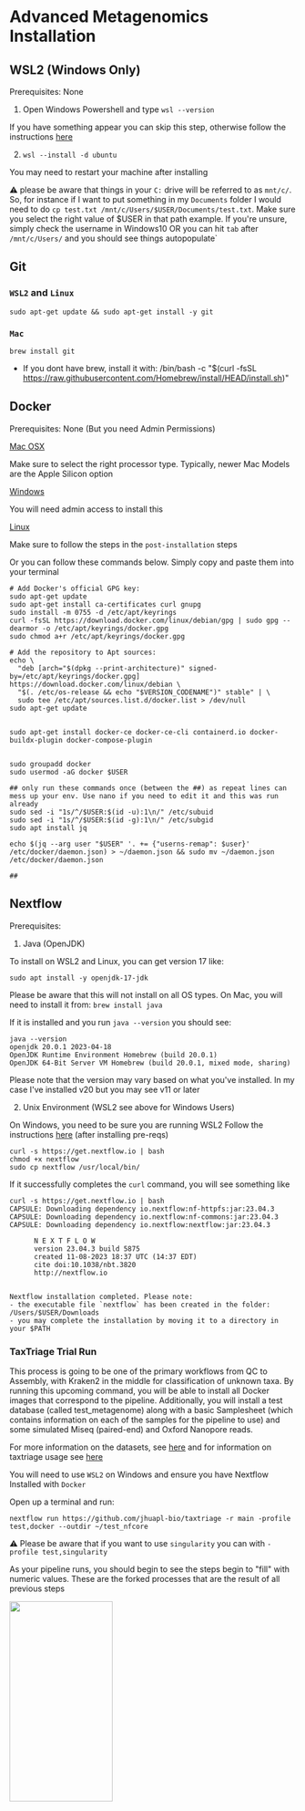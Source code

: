 # Advanced Metagenomics Installation

## WSL2 (Windows Only)

Prerequisites: None

1. Open Windows Powershell and type `wsl --version`

If you have something appear you can skip this step, otherwise follow the instructions [here](https://docs.microsoft.com/en-us/windows/wsl/install-win10#step-4---download-the-linux-kernel-update-package)

2. `wsl --install -d ubuntu`

You may need to restart your machine after installing

:warning: please be aware that things in your `C:` drive will be referred to as `mnt/c/`. So, for instance if I want to put something in my `Documents` folder I would need to do `cp test.txt /mnt/c/Users/$USER/Documents/test.txt`. Make sure you select the right value of $USER in that path example. If you're unsure, simply check the username in Windows10 OR you can hit `tab` after `/mnt/c/Users/` and you should see things autopopulate`

## Git

### `WSL2` and `Linux`

`sudo apt-get update && sudo apt-get install -y git`

### `Mac`

`brew install git`

* If you dont have brew, install it with: /bin/bash -c "$(curl -fsSL https://raw.githubusercontent.com/Homebrew/install/HEAD/install.sh)"


## Docker

Prerequisites: None (But you need Admin Permissions)

[Mac OSX](https://docs.docker.com/desktop/install/mac-install/)

Make sure to select the right processor type. Typically, newer Mac Models are the Apple Silicon option

[Windows](https://docs.docker.com/desktop/install/windows-install/)

You will need admin access to install this

[Linux](https://docs.docker.com/engine/install/ubuntu/)

Make sure to follow the steps in the `post-installation` steps

Or you can follow these commands below. Simply copy and paste them into your terminal


```
# Add Docker's official GPG key:
sudo apt-get update
sudo apt-get install ca-certificates curl gnupg
sudo install -m 0755 -d /etc/apt/keyrings
curl -fsSL https://download.docker.com/linux/debian/gpg | sudo gpg --dearmor -o /etc/apt/keyrings/docker.gpg
sudo chmod a+r /etc/apt/keyrings/docker.gpg

# Add the repository to Apt sources:
echo \
  "deb [arch="$(dpkg --print-architecture)" signed-by=/etc/apt/keyrings/docker.gpg] https://download.docker.com/linux/debian \
  "$(. /etc/os-release && echo "$VERSION_CODENAME")" stable" | \
  sudo tee /etc/apt/sources.list.d/docker.list > /dev/null
sudo apt-get update


sudo apt-get install docker-ce docker-ce-cli containerd.io docker-buildx-plugin docker-compose-plugin


sudo groupadd docker
sudo usermod -aG docker $USER

## only run these commands once (between the ##) as repeat lines can mess up your env. Use nano if you need to edit it and this was run already
sudo sed -i "1s/^/$USER:$(id -u):1\n/" /etc/subuid
sudo sed -i "1s/^/$USER:$(id -g):1\n/" /etc/subgid
sudo apt install jq

echo $(jq --arg user "$USER" '. += {"userns-remap": $user}' /etc/docker/daemon.json) > ~/daemon.json && sudo mv ~/daemon.json /etc/docker/daemon.json

##

```

## Nextflow 

Prerequisites: 

1. Java (OpenJDK)

To install on WSL2 and Linux, you can get version 17 like: 

`sudo apt install -y openjdk-17-jdk`

Please be aware that this will not install on all OS types. On Mac, you will need to install it from: `brew install java`

If it is installed and you run `java --version` you should see: 

```
java --version
openjdk 20.0.1 2023-04-18
OpenJDK Runtime Environment Homebrew (build 20.0.1)
OpenJDK 64-Bit Server VM Homebrew (build 20.0.1, mixed mode, sharing)
```

Please note that the version may vary based on what you've installed. In my case I've installed v20 but you may see v11 or later

2. Unix Environment (WSL2 see above for Windows Users)


On Windows, you need to be sure you are running WSL2
Follow the instructions [here](https://www.nextflow.io/docs/latest/getstarted.html) (after installing pre-reqs)

```
curl -s https://get.nextflow.io | bash
chmod +x nextflow
sudo cp nextflow /usr/local/bin/
```

If it successfully completes the `curl` command, you will see something like 


```
curl -s https://get.nextflow.io | bash
CAPSULE: Downloading dependency io.nextflow:nf-httpfs:jar:23.04.3
CAPSULE: Downloading dependency io.nextflow:nf-commons:jar:23.04.3
CAPSULE: Downloading dependency io.nextflow:nextflow:jar:23.04.3
                                    
      N E X T F L O W
      version 23.04.3 build 5875
      created 11-08-2023 18:37 UTC (14:37 EDT)
      cite doi:10.1038/nbt.3820
      http://nextflow.io


Nextflow installation completed. Please note:
- the executable file `nextflow` has been created in the folder: /Users/$USER/Downloads
- you may complete the installation by moving it to a directory in your $PATH

```


### TaxTriage Trial Run

This process is going to be one of the primary workflows from QC to Assembly, with Kraken2 in the middle for classification of unknown taxa. By running this upcoming command, you will be able to install all Docker images that correspond to the pipeline. Additionally, you will install a test database (called test_metagenome) along with a basic Samplesheet (which contains information on each of the samples for the pipeline to use) and some simulated Miseq (paired-end) and Oxford Nanopore reads. 

For more information on the datasets, see [here](https://github.com/jhuapl-bio/datasets/tree/main) and for information on taxtriage usage see [here](https://github.com/jhuapl-bio/taxtriage/blob/main/docs/usage.md)

You will need to use `WSL2` on Windows and ensure you have Nextflow Installed with `Docker`

Open up a terminal and run:

```
nextflow run https://github.com/jhuapl-bio/taxtriage -r main -profile test,docker --outdir ~/test_nfcore
```

:warning: Please be aware that if you want to use `singularity` you can with `-profile test,singularity`

As your pipeline runs, you should begin to see the steps begin to "fill" with numeric values. These are the forked processes that are the result of all previous steps


<img src="./imgs/taxtriage.png"  width="60%" height="30%">


this will make a folder called `test_nfcore` in your `$HOME` directory. In there you will see an example output of `taxtriage` that will also contain a small kraken2 database and report file(s), consensus files, a multiqc report

The folder would look like: 

<img src="./imgs/outputtmp.png"  width="60%" height="30%">


And the Report file, `multiqc/multiqc_report.html` will make some output files that look like 

<img src="./imgs/taxtriage_report1.png"  width="60%" height="30%">
<img src="./imgs/taxtriage_report2.png"  width="60%" height="30%">




WARNING:

If you experience any "stalling" at certain areas, try to restart *Docker Desktop* after cancelling the job with `Ctrl` + `C`. You can also pass the `-resume` parameter like: `nextflow run https://github.com/jhuapl-bio/taxtriage -r main -profile test,docker --outdir ~/test_nfcore -resume` to pick up where you left off after cancelling. 


### Kraken2 databases

Now that we've run nextflow on a pre-made and tiny kraken2 database, we will download 3 more separately for use in the workshop. For these databases, we will be referencing them directly to show the differences in how the databases are able to report taxa

Download these databases to your `Desktop` or wherever you are the most comfortable. Remember the location for the workshop days

1. [standard-8](https://genome-idx.s3.amazonaws.com/kraken/k2_standard_08gb_20230605.tar.gz)
2. [viral](https://genome-idx.s3.amazonaws.com/kraken/k2_viral_20230605.tar.gz)
3. [flukraken2](https://media.githubusercontent.com/media/jhuapl-bio/mytax/master/databases/flukraken2.tar.gz)

### Test Data 

Download this zip folder [here](https://github.com/jhuapl-bio/datasets/archive/refs/heads/main.zip) - 140 MB
Also, if you dont have it from the previous workshop, get [this folder](https://drive.google.com/file/d/1zrgwheJxhMTvd7zu0fuRhVYYM0aGY5XS/view?usp=sharing) as well - ~500 MB

❗Be aware that the first is a GiHub repo which you can `git clone` as well with `git clone https://github.com/jhuapl-bio/datasets.git` and you can pull any changes down the line with `git clone`

## Basestack

Prerequisites: Docker

1. Go to [here](https://github.com/jhuapl-bio/Basestack/releases/latest)
2. Download the latest binary 
    a. Mac OSX: `.dmg`
    b. Windows (non-admin): `win-unpacked.zip`. You will need to extract/unzip and double click the `.exe` each time to run
    c. Windows (admin): `*Setup.exe`
    d. Linux: `AppImage`. Make sure to select `x86_64` (most cases for your laptop)
        - You will need to run `chmod +x` on the AppImage to allow it to be double-clickable. Otherwise run with `./Basestack.x86_64.AppImage`

<img src="./imgs/releases1.png"  width="20%" height="10%">
<img src="./imgs/releases2.png"  width="60%" height="30%">




### Images

Prerequisites: Docker

<!-- Show the imgs/LibraryBasestack.png file -->

<img src="./imgs/LibraryBasestack2.png"  width="60%" height="20%">



Within Basestack, import (little blue button on the left side): 

1. `Pavian`
2. `Mytax Dashboard v2` 
3. `KrakenKrona`
4. `Kraken`
5. `Bowtie2`
6. `TaxTriage` 

Be aware that, for Mac OSX Arm64 systems, there may be issues with the architecture in running these pipelines


## Conda 

Prerequisites: None

Ensure that you are INSIDE `WSL2` (see steps above to install). When running the script, select `Enter` or type `yes` when prompted

1. `WSL2` or `Linux`: 

```
cd $HOME
wget https://repo.anaconda.com/miniconda/Miniconda3-latest-Linux-x86_64.sh
bash Miniconda3-latest-Linux-x86_64.sh
```

2. `Mac OSX`

`arm64`

```
cd $HOME
wget https://repo.anaconda.com/miniconda/Miniconda3-latest-MacOSX-arm64.sh
bash Miniconda3-latest-MacOSX-arm64.sh
```

`amd64`

```
cd $HOME
wget https://repo.anaconda.com/miniconda/Miniconda3-latest-MacOSX-x86_64.sh
bash Miniconda3-latest-MacOSX-x86_64.sh
```


